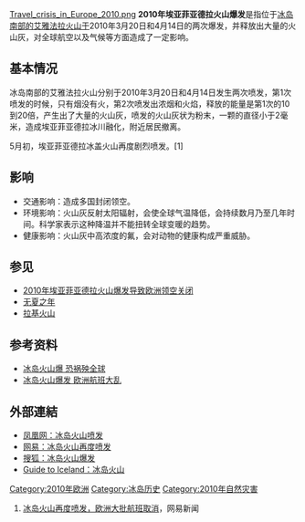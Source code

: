[Travel_crisis_in_Europe_2010.png](https://zh.wikipedia.org/wiki/File:Travel_crisis_in_Europe_2010.png "fig:Travel_crisis_in_Europe_2010.png")
**2010年埃亚菲亚德拉火山爆发**是指位于[冰岛南部的](../Page/冰岛.md "wikilink")[艾雅法拉火山于](../Page/埃亚菲亚德拉冰盖.md "wikilink")2010年3月20日和4月14日的两次爆发，并释放出大量的火山灰，对全球航空以及气候等方面造成了一定影响。

## 基本情况

冰岛南部的艾雅法拉火山分别于2010年3月20日和4月14日发生两次喷发，第1次喷发的时候，只有烟没有火，第2次喷发出浓烟和火焰，释放的能量是第1次的10到20倍，产生出了大量的火山灰，喷发的火山灰状为粉末，一颗的直径小于2毫米，造成埃亚菲亚德拉冰川融化，附近居民撤离。

5月初，埃亚菲亚德拉冰盖火山再度剧烈喷发。\[1\]

## 影响

  - 交通影响：造成多国封闭领空。
  - 环境影响：火山灰反射太阳辐射，会使全球气温降低，会持续数月乃至几年时间。科学家表示这种降温并不能扭转全球变暖的趋势。
  - 健康影响：火山灰中高浓度的氟，会对动物的健康构成严重威胁。

## 参见

  - [2010年埃亚菲亚德拉火山爆发导致欧洲领空关闭](../Page/2010年埃亚菲亚德拉火山爆发导致欧洲领空关闭.md "wikilink")
  - [无夏之年](../Page/无夏之年.md "wikilink")
  - [拉基火山](../Page/拉基火山.md "wikilink")

## 参考资料

<references/>

  - [冰岛火山爆
    恐祸殃全球](http://tw.nextmedia.com/applenews/article/art_id/32382863/IssueID/20100324)
  - [冰岛火山爆发 欧洲航班大乱](http://e-info.org.tw/node/53922)

## 外部連結

  - [凤凰网：冰岛火山喷发](http://news.ifeng.com/world/special/bingdaohuoshanbaofa/)
  - [网易：冰岛火山再度喷发](http://news.163.com/special/00013A7D/icelandvolcano.html)
  - [搜狐：冰岛火山爆发](http://news.sohu.com/s2010/icelandvolcano/)
  - [Guide to
    Iceland：冰岛火山](http://cn.guidetoiceland.is/nature-info/the-deadliest-volcanoes-in-iceland)

[Category:2010年欧洲](https://zh.wikipedia.org/wiki/Category:2010年欧洲 "wikilink")
[Category:冰岛历史](https://zh.wikipedia.org/wiki/Category:冰岛历史 "wikilink")
[Category:2010年自然灾害](https://zh.wikipedia.org/wiki/Category:2010年自然灾害 "wikilink")

1.  [冰岛火山再度喷发，欧洲大批航班取消](http://news.163.com/10/0509/20/6693EBRQ00014AED.html)，网易新闻
